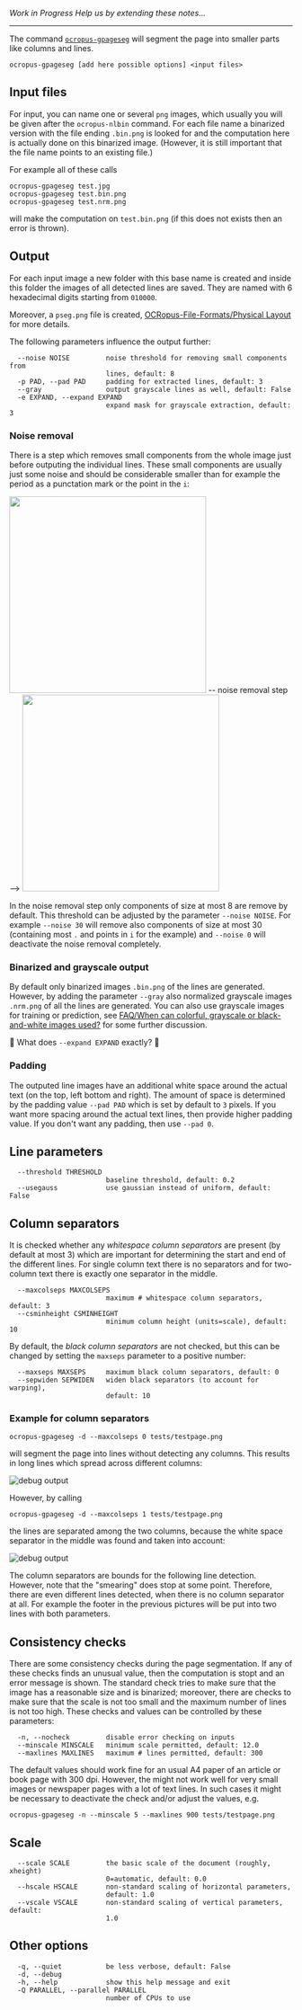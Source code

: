 _Work in Progress_
_Help us by extending these notes..._

---

The command [`ocropus-gpageseg`](https://github.com/tmbdev/ocropy/blob/master/ocropus-gpageseg)
will segment the page into smaller parts like columns and lines.

```
ocropus-gpageseg [add here possible options] <input files>
```


## Input files

For input, you can name one or several `png` images, which usually you will
be given after the `ocropus-nlbin` command. For each file name a binarized
version with the file ending `.bin.png` is looked for and the computation
here is actually done on this binarized image. (However, it is still important
that the file name points to an existing file.)

For example all of these calls
```
ocropus-gpageseg test.jpg
ocropus-gpageseg test.bin.png
ocropus-gpageseg test.nrm.png
```
will make the computation on `test.bin.png` (if this does not exists then
an error is thrown).


## Output

For each input image a new folder with this base name is
created and inside this folder the images of all detected
lines are saved. They are named with 6 hexadecimal digits
starting from `010000`.

Moreover, a `pseg.png` file is created, [OCRopus-File-Formats/Physical Layout](https://github.com/tmbdev/ocropy/wiki/OCRopus-File-Formats#physical-layout) for more details.

The following parameters influence the output further:


```
  --noise NOISE         noise threshold for removing small components from
                        lines, default: 8
  -p PAD, --pad PAD     padding for extracted lines, default: 3
  --gray                output grayscale lines as well, default: False
  -e EXPAND, --expand EXPAND
                        expand mask for grayscale extraction, default: 3
```

### Noise removal

There is a step which removes small components from the whole image just before outputing the individual lines. These small components are usually just some noise and should be considerable smaller than for example the period as a punctation mark or the point in the `i`:

<img src="https://user-images.githubusercontent.com/5199995/34437728-2c4f2dda-eca1-11e7-8456-c3e10deddbf6.png" width=350px/> -- noise removal step -->
<img src="https://user-images.githubusercontent.com/5199995/34437732-30c30bde-eca1-11e7-8793-9b6193b58366.png" width=350px/>

In the noise removal step only components of size at most 8 are remove by default. This threshold can be adjusted by the parameter `--noise NOISE`. For example `--noise 30` will remove also components of size at most 30 (containing most `.` and points in `i` for the example) and `--noise 0` will deactivate the noise removal completely.


### Binarized and grayscale output

By default only binarized images `.bin.png` of the lines are generated. However,
by adding the parameter `--gray` also normalized grayscale images `.nrm.png`
of all the lines are generated. You can also use grayscale images for training
or prediction, see [FAQ/When can colorful, grayscale or black-and-white images used?](https://github.com/tmbdev/ocropy/wiki/FAQ#when-can-colorful-grayscale-or-black-and-white-images-used) for some
further discussion.

🚧 What does `--expand EXPAND` exactly? 🚧 

### Padding

The outputed line images have an additional white space around the actual text (on the top, left bottom and right). The amount of space is determined by the padding value `--pad PAD` which is set by default to `3` pixels. If you want more spacing around the actual text lines, then provide higher padding value. If you don't want any padding, then use `--pad 0`.


## Line parameters

```
  --threshold THRESHOLD
                        baseline threshold, default: 0.2
  --usegauss            use gaussian instead of uniform, default: False
```

## Column separators

It is checked whether any _whitespace column separators_ are present
(by default at most 3) which are important for determining the start and end
of the different lines. For single column text there is no separators and for
two-column text there is exactly one separator in the middle.

```
  --maxcolseps MAXCOLSEPS
                        maximum # whitespace column separators, default: 3
  --csminheight CSMINHEIGHT
                        minimum column height (units=scale), default: 10
```


By default, the _black column separators_ are not checked, but this can be
changed by setting the `maxseps` parameter to a positive number:

```
  --maxseps MAXSEPS     maximum black column separators, default: 0
  --sepwiden SEPWIDEN   widen black separators (to account for warping),
                        default: 10
```

### Example for column separators

```
ocropus-gpageseg -d --maxcolseps 0 tests/testpage.png
```
will segment the page into lines without detecting any columns. This results in
long lines which spread across different columns:

![debug output](https://cloud.githubusercontent.com/assets/5199995/22626036/491ab17c-eba4-11e6-98f0-c4a4b7ac50a9.png)

However, by calling
```
ocropus-gpageseg -d --maxcolseps 1 tests/testpage.png
```
the lines are separated among the two columns, because the white space
separator in the middle was found and taken into account:

![debug output](https://cloud.githubusercontent.com/assets/5199995/22626037/4c1ff472-eba4-11e6-958b-b38e8ece17d1.png)

The column separators are bounds for the following line detection. However, note that the "smearing" does stop at some point. Therefore, there are even different lines detected, when there is no column separator at all. For example the footer in the previous pictures will be put into two lines with both parameters. 

## Consistency checks

There are some consistency checks during the page segmentation. If any of these checks finds an unusual value, then the computation is stopt and an error message is shown. The standard check tries to make sure that the image has a reasonable size and is binarized; moreover, there are checks to make sure that the scale is not too small and the maximum number of lines is not too high. These checks and values can be controlled by these parameters:

```
  -n, --nocheck         disable error checking on inputs
  --minscale MINSCALE   minimum scale permitted, default: 12.0
  --maxlines MAXLINES   maximum # lines permitted, default: 300
```

The default values should work fine for an usual A4 paper of an article or book page with 300 dpi. However, the might not work well for very small images or newspaper pages with a lot of text lines. In such cases it might be necessary to deactivate the check and/or adjust the values, e.g.

```
ocropus-gpageseg -n --minscale 5 --maxlines 900 tests/testpage.png
```

## Scale

```
  --scale SCALE         the basic scale of the document (roughly, xheight)
                        0=automatic, default: 0.0
  --hscale HSCALE       non-standard scaling of horizontal parameters,
                        default: 1.0
  --vscale VSCALE       non-standard scaling of vertical parameters, default:
                        1.0
```


## Other options

```
  -q, --quiet           be less verbose, default: False
  -d, --debug
  -h, --help            show this help message and exit
  -Q PARALLEL, --parallel PARALLEL
                        number of CPUs to use
```
